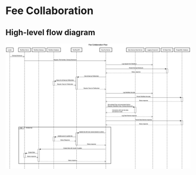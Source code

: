 # Fee Collaboration

## High-level flow diagram
![Alt text](https://github.com/khoistatestitle/khoistatestitle.github.io/blob/master/fee-collab/FeeCollabSequence.png)
